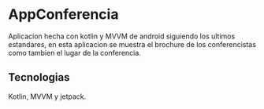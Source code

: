 # AppConferencia
Aplicacion hecha con kotlin y MVVM de android siguiendo los ultimos estandares, en esta aplicacion se muestra el brochure de los conferencistas como tambien el lugar de la conferencia.
## Tecnologias
Kotlin, MVVM y jetpack.
